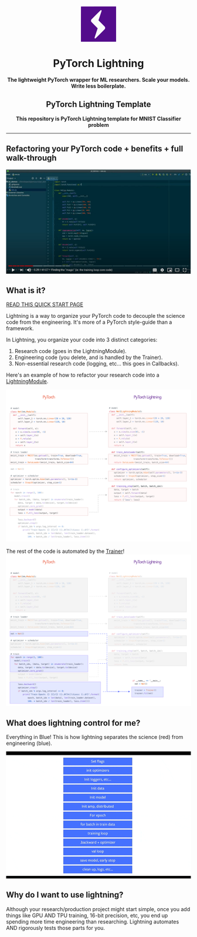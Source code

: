 <div align="center">

![Logo](images/logos/lightning_logo.svg)

# PyTorch Lightning
**The lightweight PyTorch wrapper for ML researchers. Scale your models. Write less boilerplate.**

## PyTorch Lightning Template
**This repository is PyTorch Lightning template for MNIST Classifier problem**
</div>

---  
## Refactoring your PyTorch code + benefits + full walk-through
[![Watch the video](images/general/tutorial_cover.jpg)](https://www.youtube.com/watch?v=QHww1JH7IDU)

## What is it?
[READ THIS QUICK START PAGE](https://pytorch-lightning.readthedocs.io/en/stable/new-project.html)

Lightning is a way to organize your PyTorch code to decouple the science code from the engineering.
It's more of a PyTorch style-guide than a framework. 

In Lightning, you organize your code into 3 distinct categories:

1. Research code (goes in the LightningModule).
2. Engineering code (you delete, and is handled by the Trainer).
3. Non-essential research code (logging, etc... this goes in Callbacks).

Here's an example of how to refactor your research code into a [LightningModule](https://pytorch-lightning.readthedocs.io/en/latest/lightning-module.html).

![PT to PL](images/lightning_module/pt_to_pl.png)

The rest of the code is automated by the [Trainer](https://pytorch-lightning.readthedocs.io/en/latest/trainer.html)!
![PT to PL](images/lightning_module/pt_trainer.png)

## What does lightning control for me?

Everything in Blue!
This is how lightning separates the science (red) from engineering (blue).

![Overview](images/general/pl_overview.gif)

## Why do I want to use lightning?
Although your research/production project might start simple, once you add things like GPU AND TPU training, 16-bit precision, etc, you end up spending more time engineering than researching. Lightning automates AND rigorously tests those parts for you.
